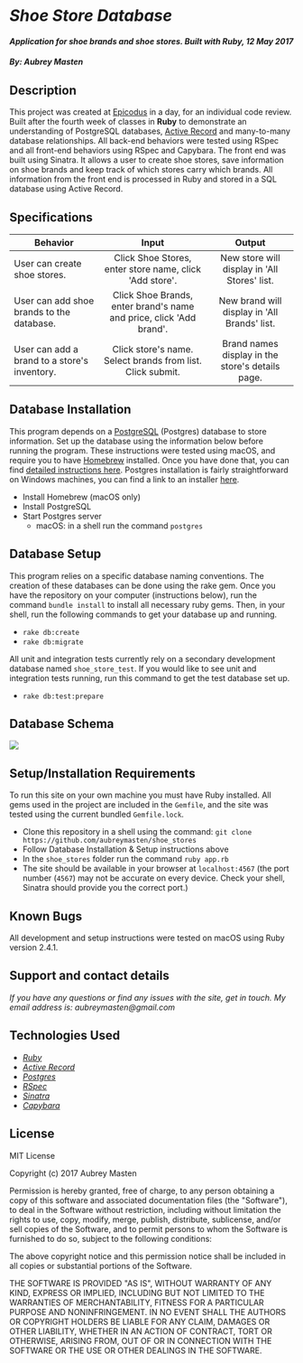 # _Shoe Store Database_

#### _Application for shoe brands and shoe stores. Built with Ruby, 12 May 2017_

#### _By: **Aubrey Masten**_

## Description

This project was created at [Epicodus](https://www.epicodus.com/) in a day, for an individual code review. Built after the fourth week of classes in **Ruby** to demonstrate an understanding of PostgreSQL databases, [Active Record](https://github.com/rails/rails/tree/master/activerecord) and many-to-many database relationships. All back-end behaviors were tested using RSpec and all front-end behaviors using RSpec and Capybara. The front end was built using Sinatra. It allows a user to create shoe stores, save information on shoe brands and keep track of which stores carry which brands. All information from the front end is processed in Ruby and stored in a SQL database using Active Record.

## Specifications

| Behavior | Input | Output |
|----------|:-----:|:------:|
| User can create shoe stores. | Click Shoe Stores, enter store name, click 'Add store'. | New store will display in 'All Stores' list. |
| User can add shoe brands to the database. | Click Shoe Brands, enter brand's name and price, click 'Add brand'. | New brand will display in 'All Brands' list. |
| User can add a brand to a store's inventory. | Click store's name. Select brands from list. Click submit. | Brand names display in the store's details page. |

## Database Installation

This program depends on a [PostgreSQL](https://www.postgresql.org/) (Postgres) database to store information. Set up the database using the information below before running the program. These instructions were tested using macOS, and require you to have [Homebrew](https://brew.sh/) installed. Once you have done that, you can find [detailed instructions here](https://www.learnhowtoprogram.com/ruby/ruby-database-basics/installing-postgres-7fb0cff7-a0f5-4b61-a0db-8a928b9f67ef). Postgres installation is fairly straightforward on Windows machines, you can find a link to an installer [here](https://www.enterprisedb.com/downloads/postgres-postgresql-downloads#windows).

* Install Homebrew (macOS only)
* Install PostgreSQL
* Start Postgres server
  * macOS: in a shell run the command `postgres`

## Database Setup

This program relies on a specific database naming conventions. The creation of these databases can be done using the rake gem. Once you have the repository on your computer (instructions below), run the command `bundle install` to install all necessary ruby gems. Then, in your shell, run the following commands to get your database up and running.

  * `rake db:create`
  * `rake db:migrate`

All unit and integration tests currently rely on a secondary development database named `shoe_store_test`. If you would like to see unit and integration tests running, run this command to get the test database set up.

 * `rake db:test:prepare`

## Database Schema

<img src="http://i.imgur.com/jOT8dxK.png" />

## Setup/Installation Requirements

To run this site on your own machine you must have Ruby installed. All gems used in the project are included in the `Gemfile`, and the site was tested using the current bundled `Gemfile.lock`.

* Clone this repository in a shell using the command:
`git clone https://github.com/aubreymasten/shoe_stores`
* Follow Database Installation & Setup instructions above
* In the `shoe_stores` folder run the command `ruby app.rb`
* The site should be available in your browser at `localhost:4567` (the port number (`4567`) may not be accurate on every device. Check your shell, Sinatra should provide you the correct port.)

## Known Bugs

All development and setup instructions were tested on macOS using Ruby version 2.4.1.

## Support and contact details

_If you have any questions or find any issues with the site, get in touch. My email address is: aubreymasten@gmail.com_

## Technologies Used

* _[Ruby](https://www.ruby-lang.org/en/)_
* _[Active Record](https://github.com/rails/rails/tree/master/activerecord)_
* _[Postgres](https://www.postgresql.org/)_
* _[RSpec](http://rspec.info/)_
* _[Sinatra](http://www.sinatrarb.com/)_
* _[Capybara](https://teamcapybara.github.io/capybara/)_

## License

MIT License

Copyright (c) 2017 Aubrey Masten

Permission is hereby granted, free of charge, to any person obtaining a copy
of this software and associated documentation files (the "Software"), to deal
in the Software without restriction, including without limitation the rights
to use, copy, modify, merge, publish, distribute, sublicense, and/or sell
copies of the Software, and to permit persons to whom the Software is
furnished to do so, subject to the following conditions:

The above copyright notice and this permission notice shall be included in all
copies or substantial portions of the Software.

THE SOFTWARE IS PROVIDED "AS IS", WITHOUT WARRANTY OF ANY KIND, EXPRESS OR
IMPLIED, INCLUDING BUT NOT LIMITED TO THE WARRANTIES OF MERCHANTABILITY,
FITNESS FOR A PARTICULAR PURPOSE AND NONINFRINGEMENT. IN NO EVENT SHALL THE
AUTHORS OR COPYRIGHT HOLDERS BE LIABLE FOR ANY CLAIM, DAMAGES OR OTHER
LIABILITY, WHETHER IN AN ACTION OF CONTRACT, TORT OR OTHERWISE, ARISING FROM,
OUT OF OR IN CONNECTION WITH THE SOFTWARE OR THE USE OR OTHER DEALINGS IN THE
SOFTWARE.
